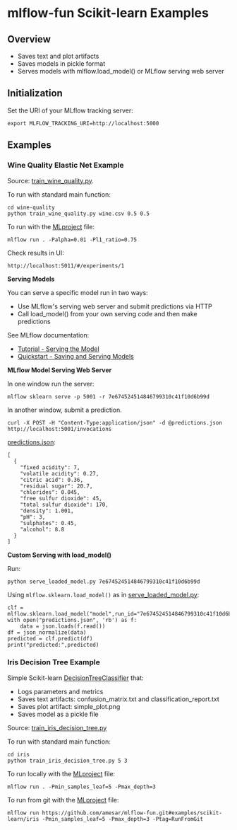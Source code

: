 # mlflow-fun Scikit-learn Examples

## Overview

*  Saves text and plot artifacts
*  Saves models in pickle format
*  Serves models with mlflow.load_model() or MLflow serving web server

## Initialization

Set the URI of your MLflow tracking server:
```
export MLFLOW_TRACKING_URI=http://localhost:5000
```

## Examples

### Wine Quality Elastic Net Example

Source: [train_wine_quality.py](wine-quality/train_wine_quality.py).

To run with standard main function:
```
cd wine-quality
python train_wine_quality.py wine.csv 0.5 0.5
```

To run with the [MLproject](wine-quality/MLproject) file:
```
mlflow run . -Palpha=0.01 -Pl1_ratio=0.75 
```

Check results in UI:
```
http://localhost:5011/#/experiments/1
```

**Serving Models**

You can serve a specific model run in two ways:
* Use MLflow's serving web server and submit predictions via HTTP
* Call load_model() from your own serving code and then make predictions


See MLflow documentation:
* [Tutorial - Serving the Model](https://www.mlflow.org/docs/latest/tutorial.html#serving-the-model)
* [Quickstart - Saving and Serving Models](https://www.mlflow.org/docs/latest/quickstart.html#saving-and-serving-models)

**MLflow Model Serving Web Server**

In one window run the server:
```
mlflow sklearn serve -p 5001 -r 7e674524514846799310c41f10d6b99d
```

In another window, submit a prediction.
```
curl -X POST -H "Content-Type:application/json" -d @predictions.json http://localhost:5001/invocations

```
[predictions.json](wine-quality/predictions.json):
```
[
  {
    "fixed acidity": 7,
    "volatile acidity": 0.27,
    "citric acid": 0.36,
    "residual sugar": 20.7,
    "chlorides": 0.045,
    "free sulfur dioxide": 45,
    "total sulfur dioxide": 170,
    "density": 1.001,
    "pH": 3,
    "sulphates": 0.45,
    "alcohol": 8.8
  }
]
```

**Custom Serving with load_model()**

Run:
```
python serve_loaded_model.py 7e674524514846799310c41f10d6b99d
```
Using ``mlflow.sklearn.load_model()`` as in [serve_loaded_model.py](wine-quality/serve_loaded_model.py):
```
clf = mlflow.sklearn.load_model("model",run_id="7e674524514846799310c41f10d6b99d")
with open("predictions.json", 'rb') as f:
    data = json.loads(f.read())
df = json_normalize(data)
predicted = clf.predict(df)
print("predicted:",predicted)
```

### Iris Decision Tree Example

Simple Scikit-learn [DecisionTreeClassifier](http://scikit-learn.org/stable/modules/tree.html) that:
* Logs parameters and metrics 
* Saves text artifacts: confusion_matrix.txt and classification_report.txt
* Saves plot artifact: simple_plot.png
* Saves model as a pickle file

Source: [train_iris_decision_tree.py](iris/train_iris_decision_tree.py)

To run with standard main function:
```
cd iris
python train_iris_decision_tree.py 5 3
```

To run locally with the [MLproject](iris/MLproject) file:
```
mlflow run . -Pmin_samples_leaf=5 -Pmax_depth=3
```

To run from git with the [MLproject](iris/MLproject) file:
```
mlflow run https://github.com/amesar/mlflow-fun.git#examples/scikit-learn/iris -Pmin_samples_leaf=5 -Pmax_depth=3 -Ptag=RunFromGit

```
